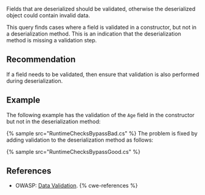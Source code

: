 Fields that are deserialized should be validated, otherwise the deserialized object could contain invalid data.

This query finds cases where a field is validated in a constructor, but not in a deserialization method. This is an indication that the deserialization method is missing a validation step.


## Recommendation
If a field needs to be validated, then ensure that validation is also performed during deserialization.


## Example
The following example has the validation of the `Age` field in the constructor but not in the deserialization method:

{% sample src="RuntimeChecksBypassBad.cs" %}
The problem is fixed by adding validation to the deserialization method as follows:

{% sample src="RuntimeChecksBypassGood.cs" %}

## References
* OWASP: [Data Validation](https://www.owasp.org/index.php/Data_Validation).
{% cwe-references %}
